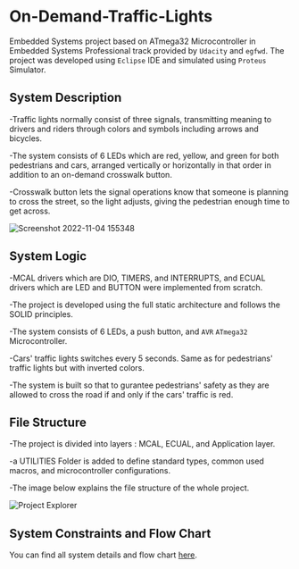 # On-Demand-Traffic-Lights
Embedded Systems project based on ATmega32 Microcontroller in Embedded Systems Professional track provided by `Udacity` and `egfwd`. The project was developed using `Eclipse` IDE and simulated using `Proteus` Simulator.

## System Description
-Traffic lights normally consist of three signals, transmitting meaning to drivers and riders through colors and symbols including arrows and bicycles.

-The system consists of 6 LEDs which are red, yellow, and green for both pedestrians and cars, arranged vertically or horizontally in that order in addition to an on-demand crosswalk button.

-Crosswalk button lets the signal operations know that someone is planning to cross the street, so the light adjusts, giving the pedestrian enough time to get across.

![Screenshot 2022-11-04 155348](https://user-images.githubusercontent.com/70335125/200049190-bd06e929-0051-4f66-a88b-4166c355bd59.png)


## System Logic
-MCAL drivers which are DIO, TIMERS, and INTERRUPTS, and ECUAL drivers which are LED and BUTTON were implemented from scratch.

-The project is developed using the full static architecture and follows the SOLID principles.

-The system consists of 6 LEDs, a push button, and `AVR` `ATmega32` Microcontroller.

-Cars' traffic lights switches every 5 seconds. Same as for pedestrians' traffic lights but with inverted colors.

-The system is built so that to gurantee pedestrians' safety as they are allowed to cross the road if and only if the cars' traffic is red.


## File Structure
-The project is divided into layers : MCAL, ECUAL, and Application layer.

-a UTILITIES Folder is added to define standard types, common used macros, and microcontroller configurations.

-The image below explains the file structure of the whole project.

![Project Explorer](https://user-images.githubusercontent.com/70335125/200051232-759f0c3e-228c-41d2-8d04-6f9059b46380.png)

## System Constraints and Flow Chart
You can find all system details and flow chart [here](https://github.com/omarnabih99/On-Demand-Traffic-Lights/blob/main/Documentation/on%20demand%20traffic%20lights.pdf).
